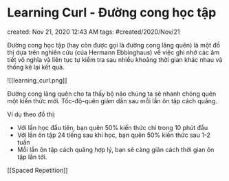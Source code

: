---
---

# Learning Curl - Đường cong học tập

created: Nov 21, 2020 12:43 AM
tags: #created/2020/Nov/21

Đường cong học tập (hay còn được gọi là đường cong lãng quên) là một đồ thị dựa trên nghiên cứu (của Hermann Ebbinghaus) về việc ghi nhớ các âm tiết vô nghĩa và liên tục tự kiểm tra sau nhiều khoảng thời gian khác nhau và thống kê lại kết quả.

![[learning_curl.png]]

Đường cong lãng quên cho ta thấy bộ não chúng ta sẽ nhanh chóng quên một kiến thức mới. Tốc-độ-quên giảm dần sau mỗi lần ôn tập cách quãng. 

Ví dụ theo đồ thị:

- Với lần học đầu tiên, bạn quên 50% kiến thức chỉ trong 10 phút đầu
- Với lần ôn tập 24 tiếng sau khi học, bạn quên 50% kiến thức sau 1-2 tuần
- Mỗi lần ôn tập cách quãng hợp lý, bạn sẽ càng giãn cách thời gian ôn tập lần tới.

[[Spaced Repetition]]